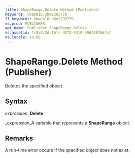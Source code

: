 ```yaml
---
title: ShapeRange.Delete Method (Publisher)
keywords: vbapb10.chm2293779
f1_keywords: vbapb10.chm2293779
ms.prod: PUBLISHER
api_name: Publisher.ShapeRange.Delete
ms.assetid: fc9a7c2d-1bfc-d373-9d10-59df687b6fbf
ms.locale: en-US
---
```



# ShapeRange.Delete Method (Publisher)

Deletes the specified object.


## Syntax

 _expression_. **Delete**

 _expression_A variable that represents a  **ShapeRange** object.


## Remarks

A run-time error occurs if the specified object does not exist.


